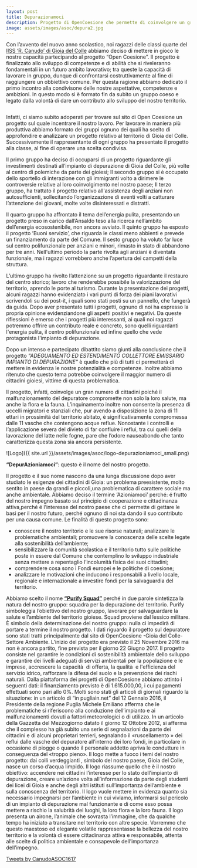 ```yaml
---
layout: post
title: Depurazionamoci
description: Progetto di OpenCoesione che permette di coinvolgere un gran numero di cittadini per il malfunzionamento del depuratore cittadino insieme al Liceo Scientifico Ricciotto Canudo di Gioia del Colle
image: assets/images/asoc/depura2.jpg
---
```


Con l’avvento del nuovo anno scolastico, noi ragazzi delle classi quarte del [IISS ‘R. Canudo’ di Gioia del Colle](http://www.canudo.gov.it) abbiamo deciso di mettere in gioco le nostre capacità partecipando al progetto “Open Coesione”. Il progetto è finalizzato allo sviluppo di competenze e di abilità che si riveleranno fondamentali in un futuro ambito lavorativo; tra queste la capacità di lavorare in gruppo, dunque di confrontarsi costruttivamente al fine di raggiungere un obbiettivo comune. Per questa ragione abbiamo dedicato il primo incontro alla condivisone delle nostre aspettative, competenze e ambizioni. In questo modo si è formato fin da subito un gruppo coeso e legato dalla volontà di dare un contributo allo sviluppo del nostro territorio.

<span class="image fit"><img src="{{ site.url }}/assets/images/asoc/depurazioniamoci_small.jpg" alt="" /></span>

Infatti, ci siamo subito adoperati per trovare sul sito di Open Coesione un progetto sul quale incentrare il nostro lavoro. Per lavorare in maniera più produttiva abbiamo formato dei gruppi ognuno dei quali ha scelto di approfondire e analizzare un progetto relativo al territorio di Gioia del Colle. Successivamente il rappresentante di ogni gruppo ha presentato il progetto alla classe, al fine di operare una scelta condivisa.

Il primo gruppo ha deciso di occuparsi di un progetto riguardante gli investimenti  destinati  all’impianto di depurazione di Gioia del Colle, più volte al centro di polemiche da parte dei gioiesi;
Il secondo gruppo si è occupato dello sportello di interazione con gli immigranti volto a dirimere le controversie relative al loro coinvolgimento nel nostro paese;
Il terzo gruppo, ha trattato il progetto relativo all'assistenza degli anziani non autosufficienti, sollecitando l’organizzazione di eventi  volti a catturare l’attenzione dei giovani, molte volte disinteressati e distratti. 

Il quarto gruppo ha affrontato il tema dell’energia pulita, presentando un progetto preso in carico dall’Ansaldo teso alla ricerca nell’ambito dell’energia ecosostenibile, non ancora avviato. 
Il quinto gruppo ha esposto il progetto ’Buoni servizio’, che riguarda le classi meno abbienti e prevede un finanziamento da parte del Comune. 
Il sesto gruppo ha voluto far luce sul centro polifunzionale per anziani e minori, rimasto in stato di abbandono per tre anni. Nell'ultimo periodo la parte rivolta agli anziani è diventata funzionale, ma i ragazzi vorrebbero anche l’apertura dei campetti della struttura.

L’ultimo gruppo ha rivolto  l’attenzione su un progetto riguardante il restauro del centro storico; lavoro che renderebbe possibile la valorizzazione del territorio, aprendo le porte al turismo. 
Durante la presentazione dei progetti, alcuni ragazzi hanno evidenziato i vari punti di forza dei piani lavorativi scrivendoli su dei post-it, i quali sono stati posti su un pannello, che fungerà da guida. Dopo aver presentato tutti i progetti, ognuno di noi ha espresso la propria opinione evidenziandone gli aspetti positivi e negativi. Da queste riflessioni è emerso che i progetti più interessanti, ai quali noi ragazzi potremmo offrire un contributo reale e concreto, sono quelli riguardanti l'energia pulita, il centro polifunzionale ed infine quello che vede protagonista l'impianto di depurazione. 

Dopo un intenso e partecipato dibattito siamo giunti alla conclusione che il progetto *“ADEGUAMENTO ED ESTENDIMENTO COLLETTORE EMISSARIO IMPIANTO DI DEPURAZIONE”* è quello che più di tutti ci permetterà di mettere in evidenza le nostre potenzialità e competenze.  Inoltre abbiamo ritenuto che questo tema potrebbe coinvolgere il maggior numero di cittadini gioiesi, vittime di questa problematica.

Il progetto, infatti, coinvolge un gran numero di cittadini poiché il malfunzionamento del depuratore compromette non solo la loro salute, ma anche la flora e la fauna. L’inquinamento inoltre non consente la presenza di uccelli migratori e stanziali che, pur avendo a disposizione la zona di 11 ettari in prossimità del territorio abitato, è significativamente compromessa dalle 11 vasche che contengono acque reflue. Nonostante i controlli e l’applicazione severa del divieto di far confluire i reflui, tra cui quelli della lavorazione del latte nelle fogne, pare che l’odore nauseabondo che tanto caratterizza questa zona sia ancora persistente. 

![Logo]({{ site.url }}/assets/images/asoc/logo-depurazioniamoci_small.png)

**“DepurAzioniamoci”**: questo è il nome del nostro progetto. 

Il progetto e il suo nome nascono da una lunga discussione dopo aver studiato le esigenze dei cittadini di Gioia: un problema preesistente, molto sentito in paese da grandi e piccoli,una problematica di carattere sociale ma anche ambientale. 
Abbiamo deciso il termine ‘Azioniamoci’ perché: é frutto del nostro impegno basato sul principio di cooperazione e cittadinanza attiva,perché é l’interesse del nostro paese che ci permette di gettare le basi per il nostro futuro, perché ognuno di noi sta dando il suo contributo per una causa comune. Le finalità di questo progetto sono:

* conoscere il nostro territorio e le sue risorse naturali;
analizzare le problematiche ambientali;
promuovere la conoscenza delle scelte legate alla sostenibilità dell’ambiente;
* sensibilizzare la comunità scolastica e il territorio tutto sulle politiche poste in essere dal Comune che contemplino lo sviluppo industriale senza mettere a repentaglio l’incolumità fisica dei suoi cittadini;
* comprendere cosa sono i Fondi europei e le politiche di coesione;
* analizzare le motivazioni che inducono i responsabili a livello locale, regionale e internazionale a investire fondi per la salvaguardia del territorio.

Abbiamo scelto il nome **[“Purify Squad”](http://www.ascuoladiopencoesione.it/blogs/1/725)** perché in due parole sintetizza la natura del nostro gruppo: squadra per la depurazione del territorio.
Purify simboleggia l’obiettivo del nostro gruppo, lavorare per salvaguardare la salute e l’ambiente del territorio gioiese.
Squad proviene dal lessico militare. È simbolo della determinazione del nostro gruppo: nulla ci impedirà di portare a termine il nostro progetto.
I  dati riguardo il progetto sul depuratore sono stati tratti principalmente dal sito di OpenCoesione -Gioia del Colle- Settore Ambiente. 
L’inizio del progetto era previsto il 25 Novembre 2016 ma non è ancora partito, fine prevista per il giorno 22 Giugno 2017. Il progetto consiste nel garantire le condizioni di sostenibilità ambientale dello sviluppo e garantire dei livelli adeguati di servizi ambientali per la popolazione e le imprese, accrescere la capacità  di offerta, la qualità  e l'efficienza del servizio idrico,  rafforzare la difesa del suolo e la prevenzione dei rischi naturali. Dalla piattaforma dei progetti di OpenCoesione abbiamo attinto i seguenti dati: il finanziamento previsto è di 1.615.000,00, i cui pagamenti effettuati sono pari allo 0%. Molti sono stati gli articoli di giornali riguardo la situazione: in un articolo di “in pugliain.net” del 12 Gennaio 2016, il Presidente  della regione Puglia Michele Emiliano afferma che le problematiche si riferiscono alla conduzione dell’impianto e ai malfunzionamenti dovuti a fattori meteorologici o di utilizzo. In un articolo della Gazzetta del Mezzogiorno datato il giorno 12 Ottobre 2012, si afferma che il complesso ha già subito una serie di segnalazioni da parte dei cittadini e di alcuni proprietari terrieri, segnalando il «ruscellamento » dei reflui dalle vasche del depuratore all’interno dei loro fondi, in particolare in occasione di piogge o quando il personale addetto apriva le condutture in conseguenza del «troppo pieno».
Il logo mette a fuoco i temi del nostro progetto:  dai colli verdeggianti , simbolo del nostro paese, Gioia del Colle, nasce un corso d’acqua limpido. Il logo riassume quello che è il nostro obiettivo: accendere nei cittadini l’interesse per lo stato dell’impianto di depurazione, creare un’azione volta all’informazione da parte degli studenti dei licei di Gioia e anche degli altri istituti sull’importanza dell’ambiente e sulla conoscenza del territorio. Il logo vuole mettere in evidenza quanto sia necessario impegnarsi  per l’ambiente in cui viviamo, informarsi sul pericolo di un impianto di depurazione mal funzionante e di come esso possa mettere a rischio la salubrità dei luoghi, la loro flora e la loro fauna. Il logo presenta un airone, l’animale che sovrasta l’immagine, che da qualche tempo ha iniziato a transitare nel territorio con altre specie. Vorremmo che questo maestoso ed elegante volatile rappresentasse la bellezza del nostro territorio e la volontà di essere cittadinanza attiva e responsabile, attenta alle scelte di politica ambientale e consapevole dell’importanza dell’impegno.

<a class="twitter-timeline" href="https://twitter.com/CanudoASOC1617">Tweets by CanudoASOC1617</a> <script async src="//platform.twitter.com/widgets.js" charset="utf-8"></script> 